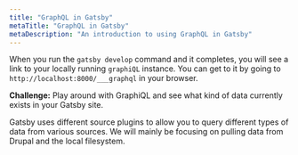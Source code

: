 ```yaml
---
title: "GraphQL in Gatsby"
metaTitle: "GraphQL in Gatsby"
metaDescription: "An introduction to using GraphQL in Gatsby"
---
```


When you run the `gatsby develop` command and it completes, you will see a link
to your locally running `graphiQL` instance. You can get to it by going to
`http://localhost:8000/___graphql` in your browser.

**Challenge:** Play around with GraphiQL and see what kind of data currently
exists in your Gatsby site.

Gatsby uses different source plugins to allow you to query different types
of data from various sources. We will mainly be focusing on pulling data
from Drupal and the local filesystem.

